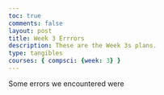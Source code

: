 ```yaml
---
toc: true
comments: false
layout: post
title: Week 3 Errrors
description: These are the Week 3s plans.
type: tangibles
courses: { compsci: {week: 3} }
--- 
```


<p>Some errors we encountered were </p>